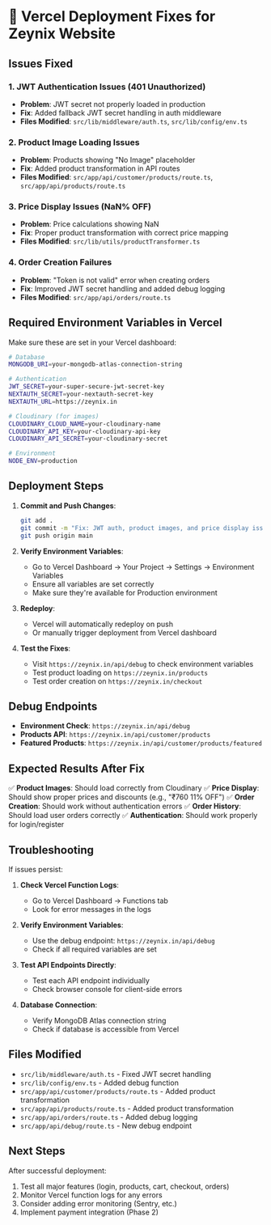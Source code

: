 # 🚀 Vercel Deployment Fixes for Zeynix Website

## Issues Fixed

### 1. **JWT Authentication Issues (401 Unauthorized)**
- **Problem**: JWT secret not properly loaded in production
- **Fix**: Added fallback JWT secret handling in auth middleware
- **Files Modified**: `src/lib/middleware/auth.ts`, `src/lib/config/env.ts`

### 2. **Product Image Loading Issues**
- **Problem**: Products showing "No Image" placeholder
- **Fix**: Added product transformation in API routes
- **Files Modified**: `src/app/api/customer/products/route.ts`, `src/app/api/products/route.ts`

### 3. **Price Display Issues (NaN% OFF)**
- **Problem**: Price calculations showing NaN
- **Fix**: Proper product transformation with correct price mapping
- **Files Modified**: `src/lib/utils/productTransformer.ts`

### 4. **Order Creation Failures**
- **Problem**: "Token is not valid" error when creating orders
- **Fix**: Improved JWT secret handling and added debug logging
- **Files Modified**: `src/app/api/orders/route.ts`

## Required Environment Variables in Vercel

Make sure these are set in your Vercel dashboard:

```bash
# Database
MONGODB_URI=your-mongodb-atlas-connection-string

# Authentication
JWT_SECRET=your-super-secure-jwt-secret-key
NEXTAUTH_SECRET=your-nextauth-secret-key
NEXTAUTH_URL=https://zeynix.in

# Cloudinary (for images)
CLOUDINARY_CLOUD_NAME=your-cloudinary-name
CLOUDINARY_API_KEY=your-cloudinary-api-key
CLOUDINARY_API_SECRET=your-cloudinary-secret

# Environment
NODE_ENV=production
```

## Deployment Steps

1. **Commit and Push Changes**:
   ```bash
   git add .
   git commit -m "Fix: JWT auth, product images, and price display issues"
   git push origin main
   ```

2. **Verify Environment Variables**:
   - Go to Vercel Dashboard → Your Project → Settings → Environment Variables
   - Ensure all variables are set correctly
   - Make sure they're available for Production environment

3. **Redeploy**:
   - Vercel will automatically redeploy on push
   - Or manually trigger deployment from Vercel dashboard

4. **Test the Fixes**:
   - Visit `https://zeynix.in/api/debug` to check environment variables
   - Test product loading on `https://zeynix.in/products`
   - Test order creation on `https://zeynix.in/checkout`

## Debug Endpoints

- **Environment Check**: `https://zeynix.in/api/debug`
- **Products API**: `https://zeynix.in/api/customer/products`
- **Featured Products**: `https://zeynix.in/api/customer/products/featured`

## Expected Results After Fix

✅ **Product Images**: Should load correctly from Cloudinary
✅ **Price Display**: Should show proper prices and discounts (e.g., "₹760 11% OFF")
✅ **Order Creation**: Should work without authentication errors
✅ **Order History**: Should load user orders correctly
✅ **Authentication**: Should work properly for login/register

## Troubleshooting

If issues persist:

1. **Check Vercel Function Logs**:
   - Go to Vercel Dashboard → Functions tab
   - Look for error messages in the logs

2. **Verify Environment Variables**:
   - Use the debug endpoint: `https://zeynix.in/api/debug`
   - Check if all required variables are set

3. **Test API Endpoints Directly**:
   - Test each API endpoint individually
   - Check browser console for client-side errors

4. **Database Connection**:
   - Verify MongoDB Atlas connection string
   - Check if database is accessible from Vercel

## Files Modified

- `src/lib/middleware/auth.ts` - Fixed JWT secret handling
- `src/lib/config/env.ts` - Added debug function
- `src/app/api/customer/products/route.ts` - Added product transformation
- `src/app/api/products/route.ts` - Added product transformation
- `src/app/api/orders/route.ts` - Added debug logging
- `src/app/api/debug/route.ts` - New debug endpoint

## Next Steps

After successful deployment:
1. Test all major features (login, products, cart, checkout, orders)
2. Monitor Vercel function logs for any errors
3. Consider adding error monitoring (Sentry, etc.)
4. Implement payment integration (Phase 2)
